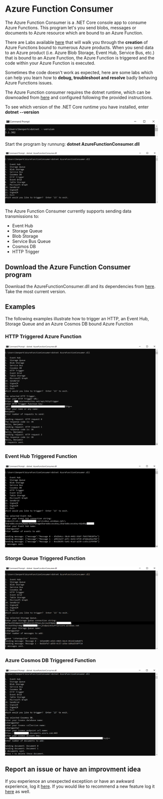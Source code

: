 # Azure Function Consumer
The Azure Function Consumer is a .NET Core console app to consume Azure Functions. This program let's you send blobs, messages or documents to Azure resource which are bound to an Azure Function.  

There are Labs available [here][LINK1] that will walk you through the **creation** of  Azure Functions bound to numerous Azure products.  When you send data to an Azure product (i.e. Azure Blob Storage, Event Hub, Service Bus, etc.) that is bound to an Azure Function, the Azure Function is triggered and the code within your Azure Function is executed.

Sometimes the code doesn't work as expected, here are some labs which can help you learn how to **debug, troubleshoot and resolve** badly behaving Azure Functions issues.

The Azure Function consumer requires the dotnet runtime, which can be downoaded from [here][LINK2] and configured following the provided instructions.

To see which version of the .NET Core runtime you have installed, enter **dotnet --version**

![checking .net code version](images/AFC001.PNG)

Start the program by runnung:  **dotnet AzureFunctionConsumer.dll**

![starting the Azure Function Consumer](images/AFC002.PNG)

The Azure Function Consumer currently supports sending data transmissions to:
+ Event Hub
+ Storage Queue
+ Blob Storage
+ Service Bus Queue
+ Cosmos DB
+ HTTP Trigger

## Download the Azure Function Consumer program ##
Download the AzureFunctionConsumer.dll and its dependencies from [here][LINK3].  Take the most current version.

## Examples ##
The following examples illustrate how to trigger an HTTP, an Event Hub, Storage Queue and an Azure Cosmos DB bound Azure Function

### HTTP Triggered Azure Function ###
![Calling an HTTP triggered Azure Function](images/AFC003.PNG)

### Event Hub Triggered Function ###
![Invoking an Event Hub triggered Azure Function](images/AFC004.PNG)

### Storge Queue Triggered Function ###
![Invoking a Storage Queue triggered Azure Function](images/AFC005.PNG)

### Azure Cosmos DB Triggered Function ###
![Invoking an Azure Cosmos DB triggered Azure Function](images/AFC006.PNG)

## Report an issue or have an improvment idea ##
If you experience an unexpected exceptiion or have an awkward experience, log it [here][LINK4].  If you would like to recommend a new feature log it [here][LINK4] as well.

[LINK1]: https://www.thebestcsharpprogrammerintheworld.com/2020/07/06/azure-functions-labs-information-and-setup-instructions/
[LINK2]: https://github.com/dotnet/core
[LINK3]: https://github.com/benperk/AzureFunctionConsumer/releases
[LINK4]: https://github.com/benperk/AzureFunctionConsumer/issues
